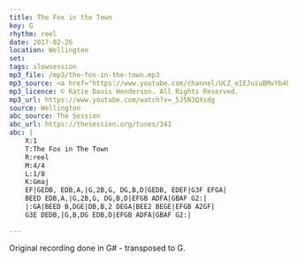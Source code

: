 ```yaml
---
title: The Fox in the Town
key: G
rhythm: reel
date: 2017-02-26
location: Wellington
set:
tags: slowsession 
mp3_file: /mp3/the-fox-in-the-town.mp3
mp3_source: <a href="https://www.youtube.com/channel/UCZ_eIEJuiuBMvYb4kOtx3hA">Katie Davis Henderson</a>
mp3_licence: © Katie Davis Henderson. All Rights Reserved.
mp3_url: https://www.youtube.com/watch?v=_5J5N3QXsdg
source: Wellington
abc_source: The Session
abc_url: https://thesession.org/tunes/341
abc: |
    X:1
    T:The Fox in The Town
    R:reel
    M:4/4
    L:1/8
    K:Gmaj
    EF|GEDB, EDB,A,|G,2B,G, DG,B,D|GEDB, EDEF|G3F EFGA|
    BEED EDB,A,|G,2B,G, DG,B,D|EFGB ADFA|GBAF G2:|
    |:GA|BEED B,DGE|DB,B,2 DEGA|BEE2 BEGE|EFGB A2GF|
    G3E DEDB,|G,B,DG EDB,D|EFGB ADFA|GBAF G2:|

---
```

Original recording done in G# - transposed to G.
